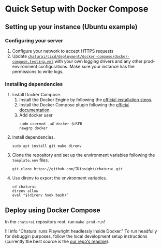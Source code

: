 # Quick Setup with Docker Compose

## Setting up your instance (Ubuntu example)

### Configuring your server

1. Configure your network to accept HTTPS requests
2. Update [`chaturai/cicd/deployment/docker-compose/docker-compose.testing.yml`](https://github.com/IDinsight/chaturai/blob/main/cicd/deployment/docker-compose/docker-compose.testing.yml) with your own logging drivers and any other prod-environment configurations. Make sure your instance has the permissions to write logs.

### Installing dependencies

1. Install Docker Compose.
    1. Install the Docker Engine by following the [official installation steps](https://docs.docker.com/engine/install/ubuntu/#install-using-the-repository).
    2. Install the Docker Compose plugin following the [official documentation](https://docs.docker.com/compose/install/linux/#install-using-the-repository).
    3. Add docker user
        ```
        sudo usermod -aG docker $USER
        newgrp docker
        ```
2. Install dependencies.
    ```
    sudo apt install git make direnv
    ```
3. Clone the repository and set up the environment variables following the `template.env` files.
    ```
    git clone https://github.com/IDinsight/chaturai.git
    ```
4. Use direnv to export the environment variables.
    ```
    cd chaturai
    direnv allow
    eval "$(direnv hook bash)”
    ```

## Deploy using Docker Compose

In the `chaturai` repository root, run `make prod-run`!

!!! info "Chaturai runs Playwright headlessly inside Docker."
    To run headfully for debuggin purposes, follow the local development setup instructions (currently the best source is the [our repo's readme](https://github.com/IDinsight/chaturai)).
